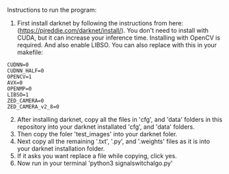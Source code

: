 Instructions to run the program:
1. First install darknet by following the instructions from here: (https://pjreddie.com/darknet/install/). You don't need to install with CUDA, but it can increase your inference time. Installing with OpenCV is required. And also enable LIBSO. 
You can also replace with this in your makefile: 
```GPU=0
CUDNN=0
CUDNN_HALF=0
OPENCV=1
AVX=0
OPENMP=0
LIBSO=1
ZED_CAMERA=0
ZED_CAMERA_v2_8=0
```
2. After installing darknet, copy all the files in 'cfg', and 'data' folders in this repository into your darknet installated 'cfg', and 'data' folders. 
3. Then copy the foler 'test_images' into your darknet foler. 
4. Next copy all the remaining '.txt', '.py', and '.weights' files as it is into your darknet installation folder.  
5. If it asks you want replace a file while copying, click yes.
6. Now run in your terminal 'python3 signalswitchalgo.py' 
